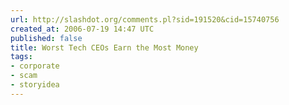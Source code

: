```yaml
---
url: http://slashdot.org/comments.pl?sid=191520&cid=15740756
created_at: 2006-07-19 14:47 UTC
published: false
title: Worst Tech CEOs Earn the Most Money
tags:
- corporate
- scam
- storyidea
---
```



